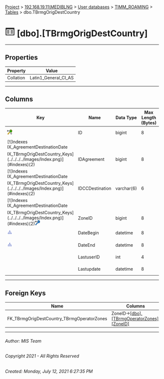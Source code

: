 #### 

[Project](../../../../index.md) > [192.168.19.11\\MEDIBLNG](../../../index.md) > [User databases](../../index.md) > [TIMM_ROAMING](../index.md) > [Tables](Tables.md) > dbo.TBrmgOrigDestCountry

# ![Tables](../../../../Images/Table32.png) [dbo].[TBrmgOrigDestCountry]

---

## <a name="#properties"></a>Properties

| Property | Value |
|---|---|
| Collation | Latin1_General_CI_AS |


---

## <a name="#columns"></a>Columns

| Key | Name | Data Type | Max Length (Bytes) | Nullability | Identity | Default |
|---|---|---|---|---|---|---|
| [![Cluster Primary Key PK_TBrmgOrigDestCountry_1: ID](../../../../Images/pkcluster.png)](#indexes) | ID | bigint | 8 | NOT NULL | 1 - 1 |  |
| [![Indexes IX_AgreementDestinationDate
IX_TBrmgOrigDestCountry_Keys](../../../../Images/Index.png)](#indexes)(2) | IDAgreement | bigint | 8 | NOT NULL |  |  |
| [![Indexes IX_AgreementDestinationDate
IX_TBrmgOrigDestCountry_Keys](../../../../Images/Index.png)](#indexes)(2) | IDCCDestination | varchar(6) | 6 | NOT NULL |  |  |
| [![Indexes IX_AgreementDestinationDate
IX_TBrmgOrigDestCountry_Keys](../../../../Images/Index.png)](#indexes)(2)[![Foreign Keys FK_TBrmgOrigDestCountry_TBrmgOperatorZones: [dbo].[TBrmgOperatorZones].ZoneID](../../../../Images/fk.png)](#foreignkeys) | ZoneID | bigint | 8 | NOT NULL |  |  |
| [![Indexes IX_AgreementDestinationDate](../../../../Images/Index.png)](#indexes) | DateBegin | datetime | 8 | NULL allowed |  |  |
| [![Indexes IX_AgreementDestinationDate](../../../../Images/Index.png)](#indexes) | DateEnd | datetime | 8 | NULL allowed |  |  |
|  | LastuserID | int | 4 | NOT NULL |  |  |
|  | Lastupdate | datetime | 8 | NOT NULL |  | (getdate()) |


---

## <a name="#foreignkeys"></a>Foreign Keys

| Name | Columns |
|---|---|
| FK_TBrmgOrigDestCountry_TBrmgOperatorZones | ZoneID->[[dbo].[TBrmgOperatorZones].[ZoneID]](TBrmgOperatorZones.md) |


---

###### Author:  MIS Team

###### Copyright 2021 - All Rights Reserved

###### Created: Monday, July 12, 2021 6:27:35 PM

